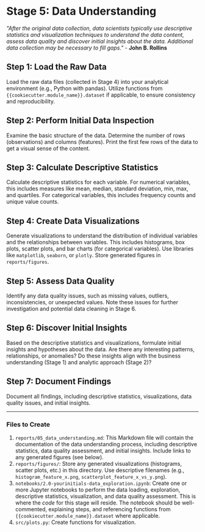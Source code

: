 # Stage 5: Data Understanding

_"After the original data collection, data scientists typically use descriptive statistics and visualization techniques to understand the data content, assess data quality and discover initial insights about the data. Additional data collection may be necessary to fill gaps."_ - **John B. Rollins**

## Step 1: Load the Raw Data
Load the raw data files (collected in Stage 4) into your analytical environment (e.g., Python with pandas). Utilize functions from `{{cookiecutter.module_name}}.dataset` if applicable, to ensure consistency and reproducibility.

## Step 2: Perform Initial Data Inspection
Examine the basic structure of the data. Determine the number of rows (observations) and columns (features). Print the first few rows of the data to get a visual sense of the content.

## Step 3: Calculate Descriptive Statistics
Calculate descriptive statistics for each variable. For numerical variables, this includes measures like mean, median, standard deviation, min, max, and quartiles. For categorical variables, this includes frequency counts and unique value counts.

## Step 4: Create Data Visualizations
Generate visualizations to understand the distribution of individual variables and the relationships between variables. This includes histograms, box plots, scatter plots, and bar charts (for categorical variables). Use libraries like `matplotlib`, `seaborn`, or `plotly`. Store generated figures in `reports/figures`.

## Step 5: Assess Data Quality
Identify any data quality issues, such as missing values, outliers, inconsistencies, or unexpected values. Note these issues for further investigation and potential data cleaning in Stage 6.

## Step 6: Discover Initial Insights
Based on the descriptive statistics and visualizations, formulate initial insights and hypotheses about the data. Are there any interesting patterns, relationships, or anomalies? Do these insights align with the business understanding (Stage 1) and analytic approach (Stage 2)?

## Step 7: Document Findings
Document all findings, including descriptive statistics, visualizations, data quality issues, and initial insights.

---

### Files to Create

1.  `reports/05_data_understanding.md`: This Markdown file will contain the documentation of the data understanding process, including descriptive statistics, data quality assessment, and initial insights. Include links to any generated figures (see below).
2.  `reports/figures/`: Store any generated visualizations (histograms, scatter plots, etc.) in this directory. Use descriptive filenames (e.g., `histogram_feature_x.png`, `scatterplot_feature_x_vs_y.png`).
3.  `notebooks/2.0-yourinitials-data_exploration.ipynb`: Create one or more Jupyter notebooks to perform the data loading, exploration, descriptive statistics, visualization, and data quality assessment. This is where the *code* for this stage will reside. The notebook should be well-commented, explaining steps, and referencing functions from `{{cookiecutter.module_name}}.dataset` where applicable.
4. `src/plots.py`: Create functions for visualization.
